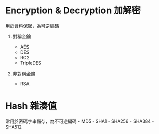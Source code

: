 # Encryption & Decryption 加解密
  
  用於資料保密，為可逆編碼
  
  1. 對稱金鑰
     - AES
     - DES
     - RC2
     - TripleDES
  
  2. 非對稱金鑰
     - RSA

# Hash 雜湊值

  常用於密碼字串儲存，為不可逆編碼
     - MD5
     - SHA1
     - SHA256
     - SHA384
     - SHA512
